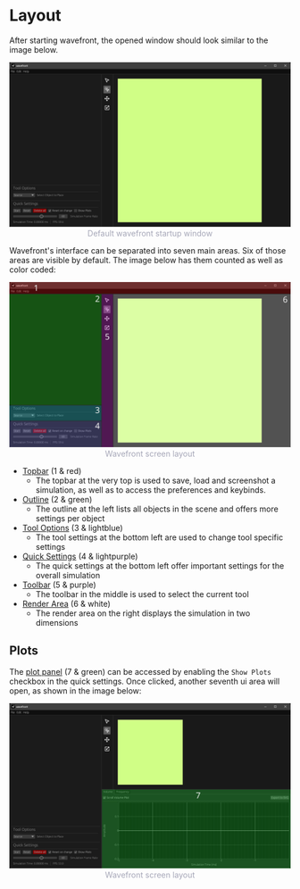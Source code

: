 # Layout

After starting wavefront, the opened window should look similar to the image below.

<p style="margin-bottom: 0px">
    <img src="images/wavefront-windowed.png" alt="Wavefront Window" />
    <div style="width: 100%; text-align: center; color: #a6a7b8; font-size: 14px;">
        Default wavefront startup window
    </div>
</p>

Wavefront's interface can be separated into seven main areas. Six of those areas are visible by default. The image below has them counted as well as color coded:

<p style="margin-bottom: 0px">
    <img src="images/wavefront-windowed-color.png" alt="Wavefront Window Color" />
    <div style="width: 100%; text-align: center; color: #a6a7b8; font-size: 14px;">
        Wavefront screen layout
    </div>
</p>

- [Topbar](./topbar.md) (1 & red)
  - The topbar at the very top is used to save, load and screenshot a simulation, as well as to access the preferences and keybinds.
- [Outline](./outline.md) (2 & green)
  - The outline at the left lists all objects in the scene and offers more settings per object
- [Tool Options](./tool_options.md) (3 & lightblue)
  - The tool settings at the bottom left are used to change tool specific settings
- [Quick Settings](./quick_settings.md) (4 & lightpurple)
  - The quick settings at the bottom left offer important settings for the overall simulation
- [Toolbar](./toolbar.md) (5 & purple)
  - The toolbar in the middle is used to select the current tool
- [Render Area](./render_area.md) (6 & white)
  - The render area on the right displays the simulation in two dimensions

## Plots

The [plot panel](../ui/plots.md) (7 & green) can be accessed by enabling the `Show Plots` checkbox in the quick settings. Once clicked, another seventh ui area will open, as shown in the image below:

<p style="margin-bottom: 0px">
    <img src="images/wavefront-windowed-plots-color.png" alt="Wavefront Window Plots Color" />
    <div style="width: 100%; text-align: center; color: #a6a7b8; font-size: 14px;">
        Wavefront screen layout
    </div>
</p>
